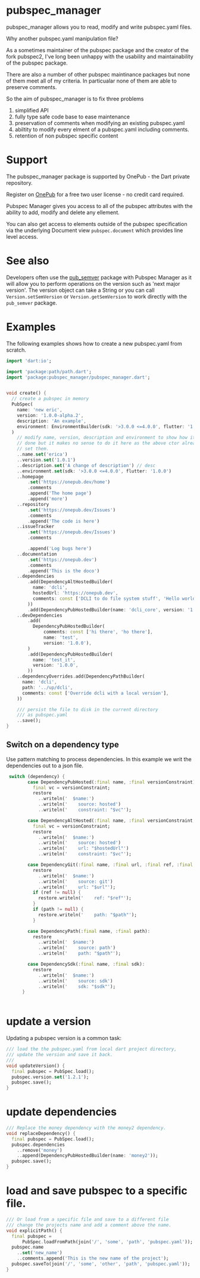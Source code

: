 # pubspec_manager

pubspec_manager allows you to read, modify and write pubspec.yaml files.

Why another pubspec.yaml manipulation file?

As a sometimes maintainer of the pubspec package and the creator of the fork
pubspec2, I've long been unhappy with the usability and maintainability of 
the pubspec package.

There are also a number of other pubspec maintinance packages but none of them
meet all of my criteria. In particualar none of them are able to preserve 
comments.

So the aim of pubspec_manager is to fix three problems

1) simplified API
2) fully type safe code base to ease maintenance
3) preservation of comments when modifying an existing pubspec.yaml
4) abiltity to modify every elment of a pubspec.yaml including comments.
5) retention of non pubspec specific content


# Support

The pubspec_manager package is supported by OnePub - the Dart private repository.

Register on [OnePub](https://onepub.dev) for a free two user license - no credit card required.

Pubspec Manager gives you access to all of the pubspec attributes with the ability to add, modify and delete any ellement.

You can also get access to elements outside of the pubspec specification via the underlying Document view `pubspec.document` which provides line level access.

# See also
Developers often use the [pub_semver](https://pub.dev/packages/pub_semver) package with Pubspec Manager as it will allow you to perform operations on the version such as 'next major version'.
The version object can take a String or you can call `Version.setSemVersion` or `Version.getSemVersion` to work directly with the `pub_semver` package.


# Examples
The following examples shows how to create a new pubspec.yaml from scratch.

```dart
import 'dart:io';

import 'package:path/path.dart';
import 'package:pubspec_manager/pubspec_manager.dart';


void create() {
  // create a pubspec in memory
  PubSpec(
    name: 'new eric',
    version: '1.0.0-alpha.2',
    description: 'An example',
    environment: EnvironmentBuilder(sdk: '>3.0.0 <=4.0.0', flutter: '1.0.0'),
  )
    // modify name, version, description and environment to show how it's
    // done but it makes no sense to do it here as the above ctor already
    // set them.
    ..name.set('erica')
    ..version.set('1.0.1')
    ..description.set('A change of description') // desc
    ..environment.set(sdk: '>3.0.0 <=4.0.0', flutter: '1.0.0')
    ..homepage
        .set('https://onepub.dev/home')
        .comments
        .append('The home page')
        .append('more')
    ..repository
        .set('https://onepub.dev/Issues')
        .comments
        .append('The code is here')
    ..issueTracker
        .set('https://onepub.dev/Issues')
        .comments

        .append('Log bugs here')
    ..documentation
        .set('https://onepub.dev')
        .comments
        .append('This is the doco')
    ..dependencies
        .add(DependencyAltHostedBuilder(
          name: 'dcli',
          hostedUrl: 'https://onepub.dev',
          comments: const ['DCLI to do file system stuff', 'Hello world'],
        ))
        .add(DependencyPubHostedBuilder(name: 'dcli_core', version: '1.0.0'))
    ..devDependencies
        .add(
          DependencyPubHostedBuilder(
              comments: const ['hi there', 'ho there'],
              name: 'test',
              version: '1.0.0'),
        )
        .add(DependencyPubHostedBuilder(
          name: 'test_it',
          version: '1.0.0',
        ))
    ..dependencyOverrides.add(DependencyPathBuilder(
      name: 'dcli',
      path: '../up/dcli',
      comments: const ['Override dcli with a local version'],
    ))

    /// persist the file to disk in the current directory
    /// as pubspec.yaml
    ..save();
}

```

## Switch on a dependency type

Use pattern matching to process dependencies. 
In this example we writ the dependencies out to a json file.

```dart
 switch (dependency) {
        case DependencyPubHosted(:final name, :final versionConstraint):
          final vc = versionConstraint;
          restore
            ..writeln('  $name:')
            ..writeln('    source: hosted')
            ..writeln('    constraint: "$vc"');

        case DependencyAltHosted(:final name, :final versionConstraint, :final hostedUrl):
          final vc = versionConstraint;
          restore
            ..writeln('  $name:')
            ..writeln('    source: hosted')
            ..writeln('    url: "$hostedUrl"')
            ..writeln('    constraint: "$vc"');

        case DependencyGit(:final name, :final url, :final ref, :final path):
          restore
            ..writeln('  $name:')
            ..writeln('    source: git')
            ..writeln('    url: "$url"');
          if (ref != null) {
            restore.writeln('    ref: "$ref"');
          }
          if (path != null) {
            restore.writeln('    path: "$path"');
          }

        case DependencyPath(:final name, :final path):
          restore
            ..writeln('  $name:')
            ..writeln('    source: path')
            ..writeln('    path: "$path"');

        case DependencySdk(:final name, :final sdk):
          restore
            ..writeln('  $name:')
            ..writeln('    source: sdk')
            ..writeln('    sdk: "$sdk"');
      }
    
  ```


# update a version
Updating a pubspec version is a common task:

```dart
/// load the the pubspec.yaml from local dart project directory,
/// update the version and save it back.
///
void updateVersion() {
  final pubspec = PubSpec.load();
  pubspec.version.set('1.2.1');
  pubspec.save();
}

```

# update dependencies

```dart
/// Replace the money dependency with the money2 dependency.
void replaceDependency() {
  final pubspec = PubSpec.load();
  pubspec.dependencies
    ..remove('money')
    ..append(DependencyPubHostedBuilder(name: 'money2'));
  pubspec.save();
}
```

# load and save pubspec to a specific file.

```dart
/// Or load from a specific file and save to a different file
/// change the projects name and add a comment above the name.
void explicitPath() {
  final pubspec =
      PubSpec.loadFromPath(join('/', 'some', 'path', 'pubspec.yaml'));
  pubspec.name
    ..set('new_name')
    ..comments.append('This is the new name of the project');
  pubspec.saveTo(join('/', 'some', 'other', 'path', 'pubspec.yaml'));
}

```






